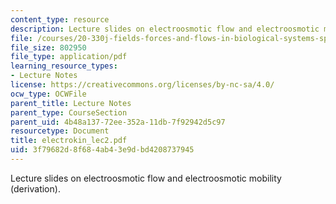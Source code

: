 ```yaml
---
content_type: resource
description: Lecture slides on electroosmotic flow and electroosmotic mobility (derivation).
file: /courses/20-330j-fields-forces-and-flows-in-biological-systems-spring-2007/3f79682d8f684ab43e9dbd4208737945_electrokin_lec2.pdf
file_size: 802950
file_type: application/pdf
learning_resource_types:
- Lecture Notes
license: https://creativecommons.org/licenses/by-nc-sa/4.0/
ocw_type: OCWFile
parent_title: Lecture Notes
parent_type: CourseSection
parent_uid: 4b48a137-72ee-352a-11db-7f92942d5c97
resourcetype: Document
title: electrokin_lec2.pdf
uid: 3f79682d-8f68-4ab4-3e9d-bd4208737945
---
```

Lecture slides on electroosmotic flow and electroosmotic mobility (derivation).